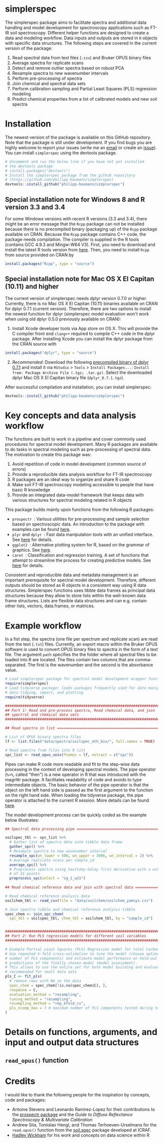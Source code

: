 # simplerspec 

The simplerspec package aims to facilitate spectra and additional data handling and model development for spectroscopy applications such as FT-IR soil spectroscopy. Different helper functions are designed to create a 
data and modeling workflow. Data inputs and outputs are stored in `R` objects with specific data structures. The following steps are covered in the current version of the package:

1. Read spectral data from text files (`.csv`) and Bruker OPUS binary files
2. Average spectra for replicate scans
3. Detect and remove outlier spectra based on robust PCA
4. Resample spectra to new wavenumber intervals
5. Perform pre-processing of spectra
6. Join chemical and spectral data sets
7. Perform calibration sampling and Partial Least Squares (PLS) regression modeling
8. Predict chemical properties from a list of calibrated models and new soil spectra

# Installation

The newest version of the package is available on this GitHub repository. Note that the package is still under development. If you find bugs you are highly welcome to report your issues (write me an [email](mailto:philipp.baumann@usys.ethz.ch) or create an [issue](https://github.com/philipp-baumann/simplerspec/issues)). You can install `simplerspec` using the devtools package.

```R
# Uncomment and run the below line if you have not yet installed
# the devtools package
# install.packages("devtools")
# Install the simplerspec package from the github repository
# (https://github.com/philipp-baumann/simplerspec)
devtools::install_github("philipp-baumann/simplerspec")
```

## Special installation note for Windows 8 and R version 3.3 and 3.4

For some Windows versions with recent R versions (3.3 and 3.4), there 
might be an error message that the `Rcpp` package can not be installed because
there is no precompiled binary (packaging up) of the `Rcpp` package available on CRAN. Because the `Rcpp` package contains C++ code, the package needs compilation.
The compiler is supplied in the R tools (contains GCC 4.9.3 and Mingw-W64 V3).
First, you need to download and install the latest R tools version from [here](https://cran.r-project.org/bin/windows/Rtools/). Then, you need to 
install `Rcpp` from source provided on CRAN by 

```R
install.packages("Rcpp", type = "source")
```

## Special installation note for Mac OS X El Capitan (10.11) and higher

The current version of simplerspec needs dplyr version 0.7.0 or higher. 
Currently, there is no  Mac OS X El Capitan (10.11) binaries available on 
CRAN for dplyr 0.7.1 (current version). Therefore, there are two options to
install the newest function for dplyr (simplerspec model evaluation won't work
when using old dplyr 0.5.0 previously available on CRAN):

1.  Install Xcode developer tools via App store on OS X. This will provide the 
C compiler front end `clang++` required to compile C++ code in the dplyr package.
After installing Xcode you can install the dplyr package from the CRAN source with 
```R
install.packages("dplyr", type = "source")
```
2.  *Recommended:* Download the following [precompiled binary of dplyr 0.7.1](https://github.com/philipp-baumann/R-pkg-osx-binaries)
and install it via `RStudio` > `Tools` > `Install Packages...`: 
`Install from: Package Archive File (.tgz; .tar.gz)`. Select the downloaded 
dplyr Mac OS X El Capitan binary file (`dplyr_0.7.1.tgz`).

After successful compilation and installation, you can install simplerspec:

```R
devtools::install_github("philipp-baumann/simplerspec")
```

# Key concepts and data analysis workflow

The functions are built to work in a pipeline and cover commonly used procedures for spectral model development. Many R packages are available to do tasks in spectral modeling such as pre-processing of spectral data. The motivation to create this package was:

1. Avoid repetition of code in model development (common source of errors)
2. Provide a reproducible data analysis workflow for FT-IR spectroscopy
3. R packages are an ideal way to organize and share R code
4. Make soil FT-IR spectroscopy modeling accessible to people that have basic R knowledge
5. Provide an integrated data-model framework that keeps data with various structures for spectral modeling related in R objects

This package builds mainly upon functions from the following R packages:

* `prospectr `: Various utilities for pre-processing and sample selection based on spectroscopic data. An introduction to the package with examples can be found [here](http://antoinestevens.github.io/prospectr/).
* `plyr` and `dplyr `: Fast data manipulation tools with an unified interface. See [here](https://github.com/hadley/dplyr) for details.
* `ggplot2 `: Alternative plotting system for R, based on the grammar of graphics. See [here](http://ggplot2.org/).
* `caret `: Classification and regression training. A set of functions that attempt to streamline the process for creating predictive models. See [here](http://topepo.github.io/caret/index.html) for details.

Consistent and reproducible data and metadata management is an important prerequisite for spectral model development. Therefore, different outputs should be stored as R objects in a consistent way using R data structures. Simplerspec functions uses tibble data frames as principal data structures because they allow to store lists within the well-known data frame structures. Lists are flexible data structures and can e.g. contain other lists, vectors, data.frames, or matrices.

# Example workflow

In a fist step, the spectra (one file per spectrum and replicate scan) are read from the text (`.txt`) files. Currently, an export macro within the Bruker OPUS
software is used to convert OPUS binary files to spectra in the form of a text 
file. The argument `path` specifies the the folder where all spectral files to 
be loaded into R are located. The files contain two columns that are 
comma-separated. The first is the wavenumber and the second is the absorbance 
value.

```R
# Load simplerspec package for spectral model development wrapper functions
require(simplerspec)
# Load tidyverse package: loads packages frequently used for data manipulation,
# data tidying, import, and plotting
require(tidyverse)

################################################################################
## Part 1: Read and pre-process spectra, Read chemical data, and join
## spectral and chemical data sets
################################################################################

## Read spectra in list ========================================================

# List of OPUS binary spectra files
lf <- list.files("data/spectra/soilspec_eth_bin/", full.names = TRUE)

# Read spectra from files into R list
spc_list <- read_opus_univ(fnames = lf, extract = c("spc"))
```

Pipes can make R code more readable and fit to the step-wise data processing
in the context of developing spectral models. The pipe operator (`%>%`, called "then") is a new operator in R that was introduced
with the magrittr package. It facilitates readability of code
and avoids to type intermediate objects. The basic behavior of
the pipe operator is
that the object on the left hand side is passed as the first argument
to the function on the right hand side. When loading the tidyverse package, the
pipe operator is attached to the current R session.
More details can be found [here](https://github.com/smbache/magrittr).

The model development process can be quickly coded as the example below illustrates:

```R
## Spectral data processing pipe ===============================================

soilspec_tbl <- spc_list %>%
  # Gather list of spectra data into tibble data frame
  gather_spc() %>% 
  # Resample spectra to new wavenumber interval
  resample_spc(wn_lower = 500, wn_upper = 3996, wn_interval = 2) %>%
  # Average replicate scans per sample_id
  average_spc() %>%
  # Preprocess spectra using Savitzky-Golay first derivative with a window size
  # of 21 points
  preprocess_spc(select = "sg_1_w21")
  
## Read chemical reference data and join with spectral data ====================

# Read chemical reference analysis data
soilchem_tbl <- read_csv(file = "data/soilchem/soilchem_yamsys.csv")

# Join spectra tibble and chemical reference analysis tibble
spec_chem <- join_spc_chem(
  spc_tbl = soilspec_tbl, chem_tbl = soilchem_tbl, by = "sample_id")


################################################################################
## Part 2: Run PLS regression models for different soil variables
################################################################################

# Example Partial Least Squares (PLS) Regression model for total Carbon (C)
# Use repeated k-fold cross-validation to tune the model (choose optimal 
# number of PLS components) and estimate model performance on hold-out 
# predictions of the finally chosen model (model assessment).
# This allows to use the entire set for both model building and evaluation;
# recommended for small data sets
pls_C <- fit_pls(
  # remove rows with NA in the data
  spec_chem = spec_chem[!is.na(spec_chem$C), ],
  response = C,
  evaluation_method = "resampling",
  tuning_method = "resampling",
  resampling_method = "rep_kfold_cv",
  pls_ncomp_max = 7 # maximum number of PLS components tested during tuning
) 
```

# Details on functions, arguments, and input and output data structures

## `read_opus()` function

# Credits

I would like to thank the following people for the inspiration by concepts, code and packages:

* Antoine Stevens and Leonardo Ramirez-Lopez for their contributions to the [prospectr package](https://cran.r-project.org/web/packages/prospectr/index.html) and the
*Guide to Diffuse Reflectance Spectroscopy & Multivariate Calibration*
* Andrew Sila, Tomislav Hengl, and Thomas Terhoeven-Urselmans for the `read.opus()`
function from the [soil.spec](https://cran.r-project.org/web/packages/soil.spec/index.html) package developed at ICRAF.
* [Hadley Wickham](http://hadley.nz/) for his work and concepts on data science within R


